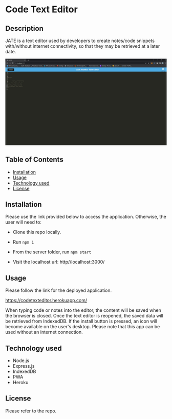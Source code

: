 # Code Text Editor

## Description

JATE is a text editor used by developers to create notes/code snippets with/without internet connectivity, so that they may be retrieved at a later date.

![Project Screenshot](/assets/Screenshot.jpg "The Code Text Editor")

## Table of Contents 

- [Installation](#installation)
- [Usage](#usage)
- [Technology used](#technology-used)
- [License](#license)

## Installation

Please use the link provided below to access the application. Otherwise, the user will need to:

- Clone this repo locally.

- Run `npm i`

- From the server folder, run `npm start`

- Visit the localhost url: http//localhost:3000/

## Usage

Please follow the link for the deployed application. 

https://codetexteditor.herokuapp.com/

When typing code or notes into the editor, the content will be saved when the browser is closed. Once the text editor is reopened, the saved data will be retrieved from IndexedDB. If the install button is pressed, an icon will become available on the user's desktop. Please note that this app can be used without an internet connection.


##  Technology used

- Node.js
- Express.js
- IndexedDB
- PWA
- Heroku

## License

Please refer to the repo.
